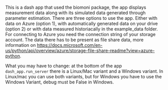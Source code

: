 This is a dash app that used the biomoni package, the app displays measurement data along with its simulated data generated through parameter estimation. There are three options to use the app. Either with data on Azure (option 1), with automatically generated data on your drive (option 2) or with data measured historiacally in the example_data folder. For connecting to Azure you need the connection string of your storage account. The data there has to be present as file share data, more information on https://docs.microsoft.com/en-us/python/api/overview/azure/storage-file-share-readme?view=azure-python.

What you may have to change: at the bottom of the app `dash_app.run_server` there is a Linux/Mac variant and a Windows variant. In Linux/mac you can use both variants, but for Windows you have to use the Windows Variant, debug must be False in Windows.